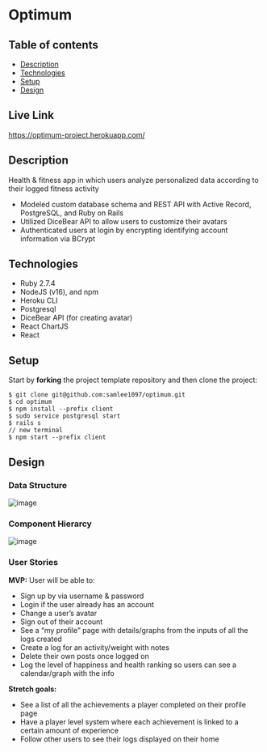 # Optimum
 
## Table of contents
* [Description](#general-info)
* [Technologies](#technologies)
* [Setup](#setup)
* [Design](#design)

<a name="live-link"/>

## Live Link

https://optimum-project.herokuapp.com/

<a name="general-info"/>

## Description

Health & fitness app in which users analyze personalized data according to their logged fitness activity 

* Modeled custom database schema and REST API with Active Record, PostgreSQL, and Ruby on Rails
* Utilized DiceBear API to allow users to customize their avatars
* Authenticated users at login by encrypting identifying account information via BCrypt

<a name="technologies"/>

## Technologies

- Ruby 2.7.4
- NodeJS (v16), and npm
- Heroku CLI
- Postgresql
- DiceBear API (for creating avatar)
- React ChartJS
- React

<a name="setup"/>

## Setup

Start by **forking** the project template repository and then clone the project:

```console
$ git clone git@github.com:samlee1097/optimum.git
$ cd optimum
$ npm install --prefix client
$ sudo service postgresql start
$ rails s
// new terminal
$ npm start --prefix client
```

## Design

<a name="design"/>

### Data Structure

![image](https://user-images.githubusercontent.com/87099910/146803758-403c8613-5465-4614-b26b-b6554b1554a0.png)

### Component Hierarcy

![image](https://user-images.githubusercontent.com/87099910/146804057-655d4ee9-627b-42aa-a04c-2312c665fc5c.png)

### User Stories

**MVP:**
User will be able to:
* Sign up by via username & password
* Login if the user already has an account
* Change a user’s avatar
* Sign out of their account
* See a “my profile” page with details/graphs from the inputs of all the logs created
* Create a log for an activity/weight with notes
* Delete their own posts once logged on
* Log the level of happiness and health ranking so users can see a calendar/graph with the info


**Stretch goals:**
* See a list of all the achievements a player completed on their profile page
* Have a player level system where each achievement is linked to a certain amount of experience
* Follow other users to see their logs displayed on their home 
